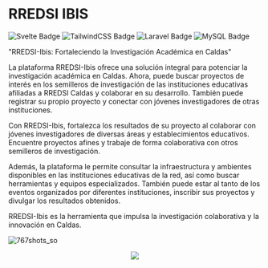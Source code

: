 # RREDSI IBIS

![Svelte Badge](https://img.shields.io/badge/Svelte-ffffff?logo=svelte&logoColor=000&style=flat)
![TailwindCSS Badge](https://img.shields.io/badge/TailwindCSS-ffffff?logo=tailwindcss&logoColor=000&style=flat)
![Laravel Badge](https://img.shields.io/badge/Laravel-ffffff?logo=laravel&logoColor=000&style=flat)
![MySQL Badge](https://img.shields.io/badge/MySQL-ffffff?logo=mysql&logoColor=000&style=flat)


"RREDSI-Ibis: Fortaleciendo la Investigación Académica en Caldas"

La plataforma RREDSI-Ibis ofrece una solución integral para potenciar la investigación académica en Caldas. Ahora, puede buscar proyectos de interés en los semilleros de investigación de las instituciones educativas afiliadas a RREDSI Caldas y colaborar en su desarrollo. También puede registrar su propio proyecto y conectar con jóvenes investigadores de otras instituciones.

Con RREDSI-Ibis, fortalezca los resultados de su proyecto al colaborar con jóvenes investigadores de diversas áreas y establecimientos educativos. Encuentre proyectos afines y trabaje de forma colaborativa con otros semilleros de investigación.

Además, la plataforma le permite consultar la infraestructura y ambientes disponibles en las instituciones educativas de la red, así como buscar herramientas y equipos especializados. También puede estar al tanto de los eventos organizados por diferentes instituciones, inscribir sus proyectos y divulgar los resultados obtenidos.

RREDSI-Ibis es la herramienta que impulsa la investigación colaborativa y la innovación en Caldas.

![767shots_so](https://github.com/carincon93/rredsi-ibis/assets/18555989/b0ebdeb4-85cc-4d69-935e-107f77a30d41)

<p align="center"><a href="https://laravel.com" target="_blank"><img src="https://github.com/carincon93/rredsi-ibis/blob/main/public/images/399157ef-4d9c-4c78-bee7-6af681e5f120.gif"></a></p>

